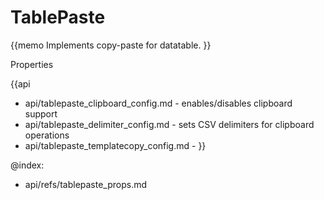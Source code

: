 TablePaste 
=============


{{memo Implements copy-paste for datatable. }}




<div class='h2'>Properties</div>

{{api
- api/tablepaste_clipboard_config.md - enables/disables clipboard support
- api/tablepaste_delimiter_config.md - sets CSV delimiters for clipboard operations
- api/tablepaste_templatecopy_config.md - 
}}





@index:
- api/refs/tablepaste_props.md

